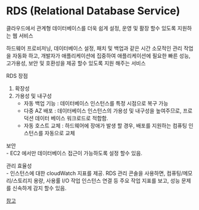 # RDS (Relational Database Service)

클라우드에서 관계형 데이터베이스를 더욱 쉽게 설정, 운영 및 활장 할수 있도록 지원하는 웹 서비스 

하드웨어 프로비저닝, 데이터베이스 설정, 패치 및 백업과 같은 시간 소모적인 관리 작업을 자동화 하고, 개발자가 애플리케이션에 집중하여 애플리케이션에 필요한 빠른 성능, 고가용성, 보안 및 호환성을 제공 할수 있도록 지원 해주는 서비스


RDS 장점
1. 확장성 
2. 가용성 및 내구성   
    - 자동 백업 기능 : 데이터베이스 인스턴스를 특정 시점으로 복구 가능  
    - 다중 AZ 배포 : 데이터베이스 인스턴스의 가용성 및 내구성을 높여주므로, 프로덕션 데이터 베이스 워크로드로 적합함.
    - 자동 호스트 교체 : 하드웨어에 장애가 발생 할 경우, 배포를 지원하는 컴퓨팅 인스턴스를 자동으로 교체 

보안  
    - EC2 에서만 데이터베이스 접근이 가능하도록 설정 할수 있음.

관리 효율성  
    - 인스턴스에 대한 cloudWatch 지표를 제공. RDS 관리 콘솔을 사용하면, 컴퓨팅/메모리/스토리지 용량, 사용률 I/O 작업 인스턴스 연결 등 주요 작업 지표를 보고, 성능 문제를 신속하게 감지 할수 있음.


[참고](https://dev.classmethod.jp/articles/for-beginner-rds-explanation)